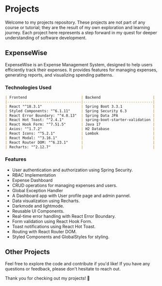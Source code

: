 # Projects

Welcome to my projects repository. These projects are not part of any course or tutorial; they are the result of my own exploration and learning journey.<!-- My main objective is to learn how things are done in the proper way, how to build a full-stack app from scratch.  --> Each project here represents a step forward in my quest for deeper understanding of software development.

<!-- --- -->

## ExpenseWise

ExpenseWise is an Expense Management System, designed to help users efficiently track their expenses. It provides features for managing expenses, generating reports, and visualizing spending patterns.

### Technologies Used

```markdown
| Frontend                         | Backend                        |
|----------------------------------|--------------------------------|
| React "^18.3.1"                  | Spring Boot 3.3.1              |
| Styled Components: "^6.1.11"     | Spring Security 6.3            |
| React Error Boundary: "^4.0.13"  | Spring Data JPA                |
| React Hot Toast: "^2.4.1"        | spring-boot-starter-validation |
| React Hook Form: "^7.51.5"       | Java 17                        |
| Axios: "^1.7.2"                  | H2 Database                    |
| React Icons: "^5.2.1"            | Lombok                         |
| React Modal: "^3.16.1"           |                                |
| React Router DOM: "^6.23.1"      |                                |
| Recharts: "^2.12.7"              |                                |
```

### Features

- User authentication and authorization using Spring Security.
- RBAC Implementation
- Expense Dashboard
- CRUD operations for managing expenses and users.
- Global Exception Handler
- A Dashboard app with User profile page and admin pannel.
- Data visualization using Recharts.
- Darkmode and lightmode.
- Reusable UI Components.
- Real-time error handling with React Error Boundary.
- Form validation using React Hook Form.
- Toast notifications using React Hot Toast.
- Routing with React Router DOM.
- Styled Components and GlobalStyles for styling.

<!-- --- -->

## Other Projects

Feel free to explore the code and contribute if you'd like! If you have any questions or feedback, please don't hesitate to reach out.

Thank you for checking out my projects! 🚀
